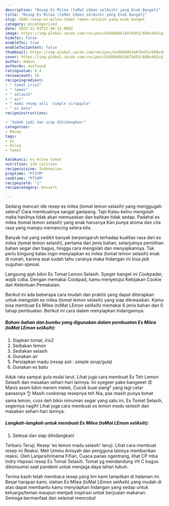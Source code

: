 ```yaml
---
description: "Resep Es Milea (toMat LEmon selAsih) yang Enak Banget}"
title: "Resep Es Milea (toMat LEmon selAsih) yang Enak Banget}"
slug: 1600-resep-es-milea-tomat-lemon-selasih-yang-enak-banget
category: Uncategorized
date: 2022-12-03T22:08:13.806Z
image: https://img-global.cpcdn.com/recipes/b348bb9b1b87b455/680x482cq70/es-milea-tomat-lemon-selasih-foto-resep-utama.jpg
hideToc: false
enableToc: true
enableTocContent: false
thumbnail: https://img-global.cpcdn.com/recipes/b348bb9b1b87b455/680x482cq70/es-milea-tomat-lemon-selasih-foto-resep-utama.jpg
cover: https://img-global.cpcdn.com/recipes/b348bb9b1b87b455/680x482cq70/es-milea-tomat-lemon-selasih-foto-resep-utama.jpg
author: Admin
authorAv: notfound
ratingvalue: 4.4
reviewcount: 10
recipeingredient:
- " tomat iris2"
- " lemon"
- " selasih"
- " air"
- " madu resep asli  simple sirupgula"
- " es batu"
recipeinstructions:

- "Sudah jadi dan siap dihidangkan!"
categories:
- Resep
tags:
- es
- milea
- tomat

katakunci: es milea tomat 
nutrition: 139 calories
recipecuisine: Indonesian
preptime: "PT37M"
cooktime: "PT34M"
recipeyield: "1"
recipecategory: Dessert

---
```



Sedang mencari ide resep es milea (tomat lemon selasih) yang menggugah selera? Cara membuatnya sangat gampang. Tapi Kalau keliru mengolah maka hasilnya tidak akan memuaskan dan bahkan tidak sedap. Padahal es milea (tomat lemon selasih) yang enak harusnya Kan punya aroma dan cita rasa yang mampu memancing selera kita.


Banyak hal yang sedikit banyak berpengaruh terhadap kualitas rasa dari es milea (tomat lemon selasih), pertama dari jenis bahan, selanjutnya pemilihan bahan segar dan bagus, hingga cara mengolah dan menyajikannya. Tak perlu bingung kalau ingin menyiapkan es milea (tomat lemon selasih) enak di rumah, karena asal sudah tahu caranya maka hidangan ini bisa jadi suguhan spesial.

Langsung ajah bikin Es Tomat Lemon Selasih. Syeger banget ini Cookpader, wajib coba. Dengan memakai Cookpad, kamu menyetujui Kebijakan Cookie dan Ketentuan Pemakaian.


Berikut ini ada beberapa cara mudah dan praktis yang dapat diterapkan untuk mengolah es milea (tomat lemon selasih) yang siap dikreasikan. Kamu bisa membuat Es Milea (toMat LEmon selAsih) memakai 6 jenis bahan dan 0 tahap pembuatan. Berikut ini cara dalam menyiapkan hidangannya.

<!--inarticleads1-->

##### Bahan-bahan dan bumbu yang digunakan dalam pembuatan Es Milea (toMat LEmon selAsih):

1. Siapkan  tomat, iris2
1. Sediakan  lemon
1. Sediakan  selasih
1. Gunakan  air
1. Persiapkan  madu (resep asli : simple sirup/gula)
1. Gunakan  es batu


Aduk rata sampai gula mulai larut. Lihat juga cara membuat Es Teh Lemon Selasih dan masakan sehari-hari lainnya. Ini syegeer pake bangeeet 😍 Manis asem bikin merem melek, Cucok buat siang² yang lagi cetar panasnya 👌 Masih cooksnap resepnya teh Nia, pas masih punya tomat sama lemon, cuss deh bikin minuman segar yang satu ini, Es Tomat Selasih, segernya nagih! Lihat juga cara membuat *es lemon madu selasih* dan masakan sehari-hari lainnya. 

<!--inarticleads2-->

##### Langkah-langkah untuk membuat Es Milea (toMat LEmon selAsih):


1. Selesai dan siap dihidangkan!

Terbaru Teruji; Resep &#39;es lemon madu selasih&#39; teruji. Lihat cara membuat resep ini Reaksi. Meli Ummu Anisyah dan pengguna lainnya memberikan reaksi. Oleh Lanjarsih/mama Fifian, Cuaca panas ngentrang, lihat CP mba Indry Hapsari resep Es Tomat Selasih. Tomat yg mendandung Vit C bagus dikonsumsi saat pandemi untuk menjaga daya tahan tubuh. 

Terima kasih telah membaca resep yang tim kami tampilkan di halaman ini. Besar harapan kami, olahan Es Milea (toMat LEmon selAsih) yang mudah di atas dapat membantu kamu menyiapkan hidangan yang sedap untuk keluarga/teman maupun menjadi inspirasi untuk berjualan makanan. Semoga bermanfaat dan selamat mencoba!
